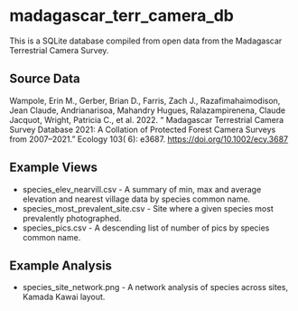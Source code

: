 # madagascar_terr_camera_db

This is a SQLite database compiled from open data from the Madagascar Terrestrial Camera Survey.

## Source Data
Wampole, Erin M., Gerber, Brian D., Farris, Zach J., Razafimahaimodison, Jean Claude, Andrianarisoa, Mahandry Hugues, Ralazampirenena, Claude Jacquot, Wright, Patricia C., et al. 2022. “ Madagascar Terrestrial Camera Survey Database 2021: A Collation of Protected Forest Camera Surveys from 2007–2021.” Ecology 103( 6): e3687. https://doi.org/10.1002/ecy.3687

## Example Views

- species_elev_nearvill.csv - A summary of min, max and average elevation and nearest village data by species common name.
- species_most_prevalent_site.csv - Site where a given species most prevalently photographed.
- species_pics.csv - A descending list of number of pics by species common name.

## Example Analysis

- species_site_network.png - A network analysis of species across sites, Kamada Kawai layout.
